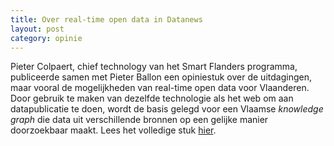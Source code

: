 ```yaml
---
title: Over real-time open data in Datanews
layout: post
category: opinie
---
```

Pieter Colpaert, chief technology van het Smart Flanders programma, publiceerde samen met Pieter Ballon een opiniestuk over de uitdagingen, maar vooral de mogelijkheden van real-time open data voor Vlaanderen. Door gebruik te maken van dezelfde technologie als het web om aan datapublicatie te doen, wordt de basis gelegd voor een Vlaamse _knowledge graph_ die data uit verschillende bronnen op een gelijke manier doorzoekbaar maakt. Lees het volledige stuk [hier](http://datanews.knack.be/ict/nieuws/real-time-open-data-voor-slimmere-steden/article-opinion-823207.html).
